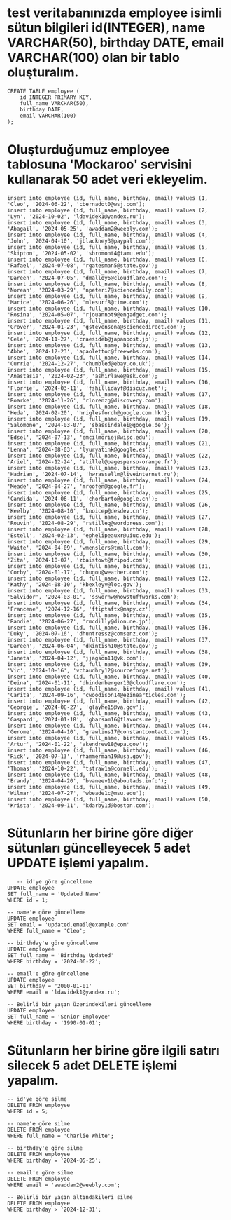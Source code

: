 
# test veritabanınızda employee isimli sütun bilgileri id(INTEGER), name VARCHAR(50), birthday DATE, email VARCHAR(100) olan bir tablo oluşturalım.

    CREATE TABLE employee (
        id INTEGER PRIMARY KEY,
        full_name VARCHAR(50),
        birthday DATE,
        email VARCHAR(100)
    );

# Oluşturduğumuz employee tablosuna 'Mockaroo' servisini kullanarak 50 adet veri ekleyelim.

    insert into employee (id, full_name, birthday, email) values (1, 'Cleo', '2024-06-22', 'cbernadot0@wsj.com');
    insert into employee (id, full_name, birthday, email) values (2, 'Lyn', '2024-10-02', 'ldavidek1@yandex.ru');
    insert into employee (id, full_name, birthday, email) values (3, 'Abagail', '2024-05-25', 'awaddam2@weebly.com');
    insert into employee (id, full_name, birthday, email) values (4, 'John', '2024-04-10', 'jblackney3@paypal.com');
    insert into employee (id, full_name, birthday, email) values (5, 'Skipton', '2024-05-02', 'sbromont4@tamu.edu');
    insert into employee (id, full_name, birthday, email) values (6, 'Rafael', '2024-07-08', 'rgatesman5@state.gov');
    insert into employee (id, full_name, birthday, email) values (7, 'Dareen', '2024-07-05', 'dmalloy6@cloudflare.com');
    insert into employee (id, full_name, birthday, email) values (8, 'Norean', '2024-03-29', 'npeteri7@sciencedaily.com');
    insert into employee (id, full_name, birthday, email) values (9, 'Marice', '2024-06-26', 'mlesurf8@time.com');
    insert into employee (id, full_name, birthday, email) values (10, 'Rosina', '2024-05-07', 'rjouannot9@engadget.com');
    insert into employee (id, full_name, birthday, email) values (11, 'Grover', '2024-01-23', 'gstevensona@sciencedirect.com');
    insert into employee (id, full_name, birthday, email) values (12, 'Cele', '2024-11-27', 'craesideb@japanpost.jp');
    insert into employee (id, full_name, birthday, email) values (13, 'Abbe', '2024-12-23', 'apaolettoc@freewebs.com');
    insert into employee (id, full_name, birthday, email) values (14, 'Currie', '2024-12-27', 'chumbled@ebay.co.uk');
    insert into employee (id, full_name, birthday, email) values (15, 'Anastasia', '2024-02-23', 'ashirlawe@ask.com');
    insert into employee (id, full_name, birthday, email) values (16, 'Florrie', '2024-03-11', 'fshillidayf@discuz.net');
    insert into employee (id, full_name, birthday, email) values (17, 'Roarke', '2024-11-26', 'rlorenzg@discovery.com');
    insert into employee (id, full_name, birthday, email) values (18, 'Heda', '2024-02-20', 'hriglesfordh@google.com.hk');
    insert into employee (id, full_name, birthday, email) values (19, 'Salomone', '2024-03-07', 'sbassindalei@google.de');
    insert into employee (id, full_name, birthday, email) values (20, 'Edsel', '2024-07-13', 'emcilmoriej@wisc.edu');
    insert into employee (id, full_name, birthday, email) values (21, 'Lenna', '2024-08-03', 'lyuryatink@google.es');
    insert into employee (id, full_name, birthday, email) values (22, 'Ariel', '2024-12-24', 'atillel@pagesperso-orange.fr');
    insert into employee (id, full_name, birthday, email) values (23, 'Hadrian', '2024-07-14', 'hwrassellm@liveinternet.ru');
    insert into employee (id, full_name, birthday, email) values (24, 'Meade', '2024-04-27', 'mroofen@google.fr');
    insert into employee (id, full_name, birthday, email) values (25, 'Candida', '2024-06-11', 'chorbarto@google.cn');
    insert into employee (id, full_name, birthday, email) values (26, 'Keelby', '2024-08-10', 'knoicep@desdev.cn');
    insert into employee (id, full_name, birthday, email) values (27, 'Rouvin', '2024-08-29', 'rstilleq@wordpress.com');
    insert into employee (id, full_name, birthday, email) values (28, 'Estell', '2024-02-13', 'ephelipeauxr@uiuc.edu');
    insert into employee (id, full_name, birthday, email) values (29, 'Waite', '2024-04-09', 'wmenslers@tmall.com');
    insert into employee (id, full_name, birthday, email) values (30, 'Zita', '2024-10-07', 'zbaistowt@tripod.com');
    insert into employee (id, full_name, birthday, email) values (31, 'Corby', '2024-01-17', 'chugou@weather.com');
    insert into employee (id, full_name, birthday, email) values (32, 'Kathy', '2024-08-10', 'kbexleyv@loc.gov');
    insert into employee (id, full_name, birthday, email) values (33, 'Salvidor', '2024-03-01', 'sswornw@howstuffworks.com');
    insert into employee (id, full_name, birthday, email) values (34, 'Francene', '2024-12-16', 'ftiptaftx@mapy.cz');
    insert into employee (id, full_name, birthday, email) values (35, 'Randie', '2024-06-27', 'rmcdilly@dion.ne.jp');
    insert into employee (id, full_name, birthday, email) values (36, 'Duky', '2024-07-16', 'dhuntressz@comsenz.com');
    insert into employee (id, full_name, birthday, email) values (37, 'Dareen', '2024-06-04', 'dkintish10@state.gov');
    insert into employee (id, full_name, birthday, email) values (38, 'Janeta', '2024-04-12', 'jjagson11@vk.com');
    insert into employee (id, full_name, birthday, email) values (39, 'Vic', '2024-10-16', 'vchaudhry12@sourceforge.net');
    insert into employee (id, full_name, birthday, email) values (40, 'Deina', '2024-01-11', 'dhindenberger13@cloudflare.com');
    insert into employee (id, full_name, birthday, email) values (41, 'Carita', '2024-09-16', 'cwoodison14@ezinearticles.com');
    insert into employee (id, full_name, birthday, email) values (42, 'Georgie', '2024-08-27', 'glayhe15@va.gov');
    insert into employee (id, full_name, birthday, email) values (43, 'Gaspard', '2024-01-18', 'gbarsam16@flavors.me');
    insert into employee (id, full_name, birthday, email) values (44, 'Gerome', '2024-04-10', 'grawlins17@constantcontact.com');
    insert into employee (id, full_name, birthday, email) values (45, 'Artur', '2024-01-22', 'akendrew18@epa.gov');
    insert into employee (id, full_name, birthday, email) values (46, 'Rick', '2024-07-13', 'rhammerman19@usa.gov');
    insert into employee (id, full_name, birthday, email) values (47, 'Thomas', '2024-10-22', 'tstraw1a@cornell.edu');
    insert into employee (id, full_name, birthday, email) values (48, 'Brandy', '2024-04-20', 'bvaneev1b@aboutads.info');
    insert into employee (id, full_name, birthday, email) values (49, 'Wilmar', '2024-07-27', 'wbeade1c@msu.edu');
    insert into employee (id, full_name, birthday, email) values (50, 'Krista', '2024-09-11', 'kdarby1d@boston.com');


# Sütunların her birine göre diğer sütunları güncelleyecek 5 adet UPDATE işlemi yapalım.

       -- id'ye göre güncelleme
    UPDATE employee 
    SET full_name = 'Updated Name' 
    WHERE id = 1;
    
    -- name'e göre güncelleme
    UPDATE employee 
    SET email = 'updated.email@example.com' 
    WHERE full_name = 'Cleo';
    
    -- birthday'e göre güncelleme
    UPDATE employee 
    SET full_name = 'Birthday Updated' 
    WHERE birthday = '2024-06-22';
    
    -- email'e göre güncelleme
    UPDATE employee 
    SET birthday = '2000-01-01' 
    WHERE email = 'ldavidek1@yandex.ru';
    
    -- Belirli bir yaşın üzerindekileri güncelleme
    UPDATE employee 
    SET full_name = 'Senior Employee' 
    WHERE birthday < '1990-01-01';



# Sütunların her birine göre ilgili satırı silecek 5 adet DELETE işlemi yapalım.

    -- id'ye göre silme
    DELETE FROM employee 
    WHERE id = 5;
    
    -- name'e göre silme
    DELETE FROM employee 
    WHERE full_name = 'Charlie White';
    
    -- birthday'e göre silme
    DELETE FROM employee 
    WHERE birthday = '2024-05-25';
    
    -- email'e göre silme
    DELETE FROM employee 
    WHERE email = 'awaddam2@weebly.com';
    
    -- Belirli bir yaşın altındakileri silme
    DELETE FROM employee 
    WHERE birthday > '2024-12-31';


